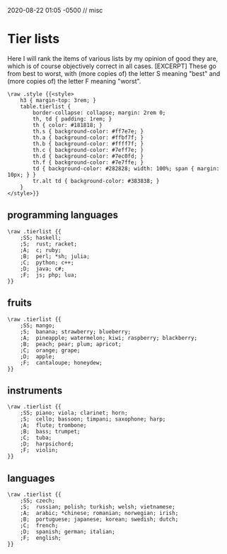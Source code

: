 2020-08-22 01:05 -0500 // misc

# Tier lists

Here I will rank the items of various lists by my opinion of good they are,
which is of course objectively correct in all cases. [EXCERPT]
These go from best to worst,
with (more copies of) the letter S meaning "best"
and (more copies of) the letter F meaning "worst".

    \raw .style {{<style>
        h3 { margin-top: 3rem; }
        table.tierlist {
            border-collapse: collapse; margin: 2rem 0;
            th, td { padding: 1rem; }
            th { color: #181818; }
            th.s { background-color: #ff7e7e; }
            th.a { background-color: #ffbf7f; }
            th.b { background-color: #ffff7f; }
            th.c { background-color: #7eff7e; }
            th.d { background-color: #7ec0fd; }
            th.f { background-color: #7e7ffe; }
            td { background-color: #282828; width: 100%; span { margin: 10px; } }
            tr.alt td { background-color: #383838; }
        }
    </style>}}

## programming languages

    \raw .tierlist {{
        ;SS; haskell;
        ;S;  rust; racket;
        ;A;  c; ruby;
        ;B;  perl; *sh; julia;
        ;C;  python; c++;
        ;D;  java; c#;
        ;F;  js; php; lua;
    }}

## fruits

    \raw .tierlist {{
        ;SS; mango;
        ;S;  banana; strawberry; blueberry;
        ;A;  pineapple; watermelon; kiwi; raspberry; blackberry;
        ;B;  peach; pear; plum; apricot;
        ;C;  orange; grape;
        ;D;  apple;
        ;F;  cantaloupe; honeydew;
    }}

## instruments

    \raw .tierlist {{
        ;SS; piano; viola; clarinet; horn;
        ;S;  cello; bassoon; timpani; saxophone; harp;
        ;A;  flute; trombone;
        ;B;  bass; trumpet;
        ;C;  tuba;
        ;D;  harpsichord;
        ;F;  violin;
    }}

## languages

    \raw .tierlist {{
        ;SS; czech;
        ;S;  russian; polish; turkish; welsh; vietnamese;
        ;A;  arabic; *chinese; romanian; norwegian; irish;
        ;B;  portuguese; japanese; korean; swedish; dutch;
        ;C;  french;
        ;D;  spanish; german; italian;
        ;F;  english;
    }}

